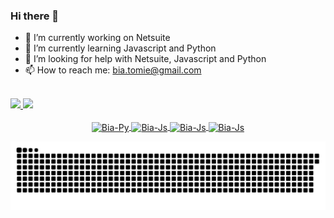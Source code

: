 ### Hi there 👋

- 🔭 I’m currently working on Netsuite 
- 🌱 I’m currently learning Javascript and Python
- 🤔 I’m looking for help with Netsuite, Javascript and Python
- 📫 How to reach me: bia.tomie@gmail.com

<br>

 <div>
  <a href="https://github.com/biatomie">
  <img height="180em" src="https://github-readme-stats.vercel.app/api?username=biatomie&show_icons=true&theme=calm&include_all_commits=true&count_private=true"/>
  <img height="180em" src="https://github-readme-stats.vercel.app/api/top-langs/?username=biatomie&layout=compact&langs_count=7&theme=calm"/>
</div>
  
  <div style="display: inline_block" align="center"><br>
  <img align="center" alt="Bia-Py" height="80" width="90" src="https://cdn.jsdelivr.net/gh/devicons/devicon/icons/python/python-original.svg">
  <img align="center" alt="Bia-Js" height="80" width="90" src="https://cdn.jsdelivr.net/gh/devicons/devicon/icons/javascript/javascript-original.svg">
  <img align="center" alt="Bia-Js" height="80" width="90" src="https://cdn.jsdelivr.net/gh/devicons/devicon/icons/html5/html5-original.svg">        
  <img align="center" alt="Bia-Js" height="80" width="90" src="https://cdn.jsdelivr.net/gh/devicons/devicon/icons/css3/css3-original.svg">  
</div>

  ![Snake animation](https://github.com/biatomie/biatomie/blob/output/github-contribution-grid-snake.svg)
